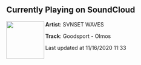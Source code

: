 ## Currently Playing on SoundCloud

[<img align="left" width="100" src="https://i1.sndcdn.com/artworks-WtFzznfeVYPgIydj-cn0Ufg-t50x50.jpg">](https://soundcloud.com/svnsetwaves/goodsport-olmos?in=svnsetwaves/sets/rt015)

**Artist**: SVNSET WAVES 

**Track**: Goodsport - Olmos

Last updated at 11/16/2020 11:33
